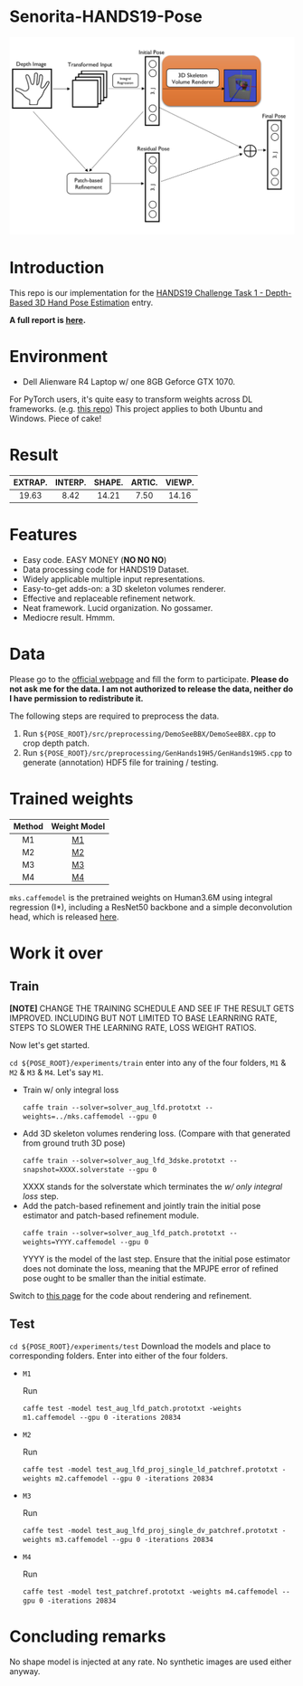 # Senorita-HANDS19-Pose
<p align="center">
<img src="pipeline.png" > 
</p>


# Introduction

This repo is our implementation for the [HANDS19 Challenge Task 1 - Depth-Based 3D Hand Pose Estimation](https://competitions.codalab.org/competitions/20913#learn_the_details) entry. 

**A full report is [here](https://github.com/strawberryfg/Senorita-HANDS19-Pose/blob/master/report.pdf).**


# Environment
- Dell Alienware R4 Laptop w/ one 8GB Geforce GTX 1070.

For PyTorch users, it's quite easy to transform weights across DL frameworks. (e.g. [this repo](https://github.com/xxradon/PytorchToCaffe)) This project applies to both Ubuntu and Windows. Piece of cake!


# Result
| EXTRAP. | INTERP. | SHAPE. | ARTIC. | VIEWP. |
|:-:|:-:|:-:|:-:|:-:|
| 19.63 | 8.42 | 14.21 | 7.50 | 14.16 |

# Features

* Easy code. EASY MONEY (**NO NO NO**)
* Data processing code for HANDS19 Dataset.
* Widely applicable multiple input representations.
* Easy-to-get adds-on: a 3D skeleton volumes renderer.
* Effective and replaceable refinement network.
* Neat framework. Lucid organization. No gossamer.
* Mediocre result. Hmmm.

# Data
Please go to the [official webpage](https://sites.google.com/view/hands2019/challenge) and fill the form to participate. **Please do not ask me for the data. I am not authorized to release the data, neither do I have permission to redistribute it.**

The following steps are required to preprocess the data.
1. Run ```${POSE_ROOT}/src/preprocessing/DemoSeeBBX/DemoSeeBBX.cpp``` to crop depth patch.
2. Run ```${POSE_ROOT}/src/preprocessing/GenHands19H5/GenHands19H5.cpp``` to generate (annotation) HDF5 file for training / testing.

# Trained weights
| Method | Weight Model  |
|:-:|:-:|
| M1     | [M1](https://drive.google.com/file/d/1jH50yED6Jr6uAAlomvn5AGdaDaHGoLhD/view?usp=sharing) |
| M2     | [M2](https://drive.google.com/file/d/1lPXogZKChtGbpjEQQLDYf3493XKyng1V/view?usp=sharing) |
| M3     | [M3](https://drive.google.com/file/d/1ddOyxxqLffyjzeYkm1c9heu4wl_zAEh4/view?usp=sharing) |
| M4     | [M4](https://drive.google.com/file/d/1A9i4bIH53C90EXHIiV5iTOIZdT1VbLoo/view?usp=sharing) |

```mks.caffemodel``` is the pretrained weights on Human3.6M using integral regression (I*), including a ResNet50 backbone and a simple deconvolution head, which is released [here](https://drive.google.com/file/d/1NeOA3HWPHftAF9GGFXsXetH3gcHWt_rH/view?usp=sharing).

# Work it over
## Train
**[NOTE]** CHANGE THE TRAINING SCHEDULE AND SEE IF THE RESULT GETS IMPROVED. INCLUDING BUT NOT LIMITED TO BASE LEARNRING RATE, STEPS TO SLOWER THE LEARNING RATE, LOSS WEIGHT RATIOS.

Now let's get started.

```cd ${POSE_ROOT}/experiments/train``` enter into any of the four folders, ```M1``` & ```M2``` & ```M3``` & ```M4```. Let's say ```M1```.
- Train w/ only integral loss 
  ```
  caffe train --solver=solver_aug_lfd.prototxt --weights=../mks.caffemodel --gpu 0
  ```
- Add 3D skeleton volumes rendering loss. (Compare with that generated from ground truth 3D pose)
  ```
  caffe train --solver=solver_aug_lfd_3dske.prototxt --snapshot=XXXX.solverstate --gpu 0
  ```
  XXXX stands for the solverstate which terminates the *w/ only integral loss* step.
- Add the patch-based refinement and jointly train the initial pose estimator and patch-based refinement module.
  ```
  caffe train --solver=solver_aug_lfd_patch.prototxt --weights=YYYY.caffemodel --gpu 0
  ```
  YYYY is the model of the last step. Ensure that the initial pose estimator does not dominate the loss, meaning that the MPJPE error of refined pose ought to be smaller than the initial estimate.
  
Switch to [this page](https://github.com/strawberryfg/Senorita-HANDS19-Pose/tree/master/src/network_layers) for the code about rendering and refinement.

## Test

```cd ${POSE_ROOT}/experiments/test``` Download the models and place to corresponding folders. Enter into either of the four folders.


- ```M1```

  Run
  
  ```
  caffe test -model test_aug_lfd_patch.prototxt -weights m1.caffemodel --gpu 0 -iterations 20834
  ```  
- ```M2```

  Run 
  
  ```
  caffe test -model test_aug_lfd_proj_single_ld_patchref.prototxt -weights m2.caffemodel --gpu 0 -iterations 20834
  ```
  
- ```M3```

  Run 
  
  ```
  caffe test -model test_aug_lfd_proj_single_dv_patchref.prototxt -weights m3.caffemodel --gpu 0 -iterations 20834
  ```
  
- ```M4```

  Run 
  
  ```
  caffe test -model test_patchref.prototxt -weights m4.caffemodel --gpu 0 -iterations 20834
  ```

  

# Concluding remarks
No shape model is injected at any rate. No synthetic images are used either anyway.
